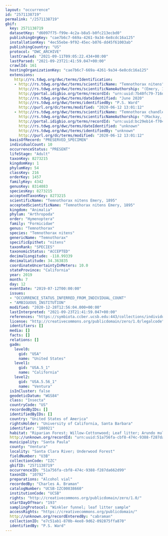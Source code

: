 ```yaml
---
layout: "occurrence"
id: "2571138719"
permalink: "/2571138719"
gbif:
  key: 2571138719
  datasetKey: "d6097f75-f99e-4c2a-b8a5-b0fc213ecbd0"
  publishingOrgKey: "cae7b6c7-669a-4261-9a34-6e8cdc16a125"
  installationKey: "4ec55ebe-9f92-45ec-b076-dd45f61003ab"
  publishingCountry: "US"
  protocol: "DWC_ARCHIVE"
  lastCrawled: "2021-09-11T09:05:22.434+00:00"
  lastParsed: "2021-09-23T21:41:59.047+00:00"
  crawlId: 161
  hostingOrganizationKey: "cae7b6c7-669a-4261-9a34-6e8cdc16a125"
  extensions:
    http://rs.tdwg.org/dwc/terms/Identification:
    - http://rs.tdwg.org/dwc/terms/scientificName: "Temnothorax nitens"
      http://rs.tdwg.org/dwc/terms/scientificNameAuthorship: "(Emery, 1895)"
      http://portal.idigbio.org/terms/recordId: "urn:uuid:7b40fc79-716d-4269-a1a2-634415140d32"
      http://rs.tdwg.org/dwc/terms/dateIdentified: "June 2020"
      http://rs.tdwg.org/dwc/terms/identifiedBy: "P.S. Ward"
      http://purl.org/dc/terms/modified: "2020-06-12 13:01:12"
    - http://rs.tdwg.org/dwc/terms/scientificName: "Temnothorax chandleri"
      http://rs.tdwg.org/dwc/terms/scientificNameAuthorship: "(Mackay, 2000)"
      http://portal.idigbio.org/terms/recordId: "urn:uuid:bc29eb14-f704-4480-9fe0-bc154876ef21"
      http://rs.tdwg.org/dwc/terms/dateIdentified: "unknown"
      http://rs.tdwg.org/dwc/terms/identifiedBy: "unknown"
      http://purl.org/dc/terms/modified: "2020-06-12 13:01:12"
  basisOfRecord: "PRESERVED_SPECIMEN"
  individualCount: 10
  occurrenceStatus: "PRESENT"
  lifeStage: "Adult"
  taxonKey: 8273215
  kingdomKey: 1
  phylumKey: 54
  classKey: 216
  orderKey: 1457
  familyKey: 4342
  genusKey: 8314083
  speciesKey: 8273215
  acceptedTaxonKey: 8273215
  scientificName: "Temnothorax nitens Emery, 1895"
  acceptedScientificName: "Temnothorax nitens Emery, 1895"
  kingdom: "Animalia"
  phylum: "Arthropoda"
  order: "Hymenoptera"
  family: "Formicidae"
  genus: "Temnothorax"
  species: "Temnothorax nitens"
  genericName: "Temnothorax"
  specificEpithet: "nitens"
  taxonRank: "SPECIES"
  taxonomicStatus: "ACCEPTED"
  decimalLongitude: -118.99339
  decimalLatitude: 34.363835
  coordinateUncertaintyInMeters: 10.0
  stateProvince: "California"
  year: 2019
  month: 7
  day: 12
  eventDate: "2019-07-12T00:00:00"
  issues:
  - "OCCURRENCE_STATUS_INFERRED_FROM_INDIVIDUAL_COUNT"
  - "AMBIGUOUS_INSTITUTION"
  modified: "2020-12-28T12:56:04.000+00:00"
  lastInterpreted: "2021-09-23T21:41:59.047+00:00"
  references: "https://symbiota.ccber.ucsb.edu:443/collections/individual/index.php?occid=180921"
  license: "http://creativecommons.org/publicdomain/zero/1.0/legalcode"
  identifiers: []
  media: []
  facts: []
  relations: []
  gadm:
    level0:
      gid: "USA"
      name: "United States"
    level1:
      gid: "USA.5_1"
      name: "California"
    level2:
      gid: "USA.5.56_1"
      name: "Ventura"
  isInCluster: false
  geodeticDatum: "WGS84"
  class: "Insecta"
  countryCode: "US"
  recordedByIDs: []
  identifiedByIDs: []
  country: "United States of America"
  rightsHolder: "University of California, Santa Barbara"
  identifier: "180921"
  habitat: "Riparian Forest; Willow-Cottonwood; Leaf litter; Arundo mulch"
  http://unknown.org/recordId: "urn:uuid:51a756fa-cbf8-474c-9388-f287da662d99"
  municipality: "Santa Paula"
  county: "Ventura"
  locality: "Santa Clara River; Underwood Forest"
  fieldNumber: "U3B"
  collectionCode: "IZC"
  gbifID: "2571138719"
  occurrenceID: "51a756fa-cbf8-474c-9388-f287da662d99"
  taxonID: "10792"
  preparations: "Alcohol vial"
  recordedBy: "Charles A. Braman"
  catalogNumber: "UCSB-IZC00038660"
  institutionCode: "UCSB"
  rights: "http://creativecommons.org/publicdomain/zero/1.0/"
  startDayOfYear: "193"
  samplingProtocol: "Winkler funnel; leaf litter sample"
  accessRights: "https://creativecommons.org/publicdomain/"
  http://unknown.org/recordEnteredBy: "cabraman"
  collectionID: "e7c51ab1-870b-4ee8-9d62-092875ffa870"
  identifiedBy: "P.S. Ward"
---
```

